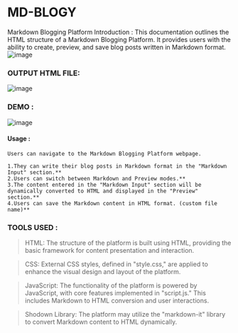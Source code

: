 # MD-BLOGY

Markdown Blogging Platform 
Introduction :
This documentation outlines the HTML structure of a Markdown Blogging Platform. 
It provides users with the ability to create, preview, and save blog posts written in Markdown format.
![image](https://github.com/0xcyberpj/Hacktoberfest2023/assets/72292872/7bab001e-6403-4c79-b8bf-b34c11a6689b)


### OUTPUT HTML FILE: 
![image](https://github.com/0xcyberpj/Hacktoberfest2023/assets/72292872/5be979d8-346b-4435-9563-f900663c389c)

### DEMO :
 
![image](https://github.com/0xcyberpj/Hacktoberfest2023/assets/72292872/c772aa83-37b6-4145-881f-f3ff23aa6169)

#### Usage :
```
Users can navigate to the Markdown Blogging Platform webpage.

1.They can write their blog posts in Markdown format in the "Markdown Input" section.**
2.Users can switch between Markdown and Preview modes.**
3.The content entered in the "Markdown Input" section will be dynamically converted to HTML and displayed in the "Preview" section.**
4.Users can save the Markdown content in HTML format. (custom file name)**

```

### TOOLS USED :


>HTML: The structure of the platform is built using HTML, providing the basic framework for content presentation and interaction.

>CSS: External CSS styles, defined in "style.css," are applied to enhance the visual design and layout of the platform.

>JavaScript: The functionality of the platform is powered by JavaScript, with core features implemented in "script.js." This includes Markdown to HTML conversion and user interactions.

>Shodown Library: The platform may utilize the "markdown-it" library to convert Markdown content to HTML dynamically.
